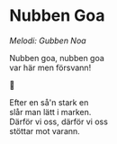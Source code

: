# Nubben Goa
*Melodi: Gubben Noa*

Nubben goa, nubben goa  
var här men försvann!

🫗

Efter en så'n stark en  
slår man lätt i marken.  
Därför vi oss, därför vi oss  
stöttar mot varann.